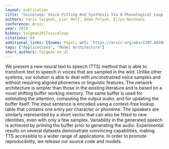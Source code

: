 ```yaml
---
layout: publication
title: 'Voiceloop: Voice Fitting And Synthesis Via A Phonological Loop'
authors: Yaniv Taigman, Lior Wolf, Adam Polyak, Eliya Nachmani
conference: Arxiv
year: 2018
bibkey: taigman2017voiceloop
citations: 84
additional_links: [{name: Paper, url: 'https://arxiv.org/abs/1707.06588'}]
tags: ["Applications", "Model Architecture"]
short_authors: Taigman et al.
---
```

We present a new neural text to speech (TTS) method that is able to transform
text to speech in voices that are sampled in the wild. Unlike other systems,
our solution is able to deal with unconstrained voice samples and without
requiring aligned phonemes or linguistic features. The network architecture is
simpler than those in the existing literature and is based on a novel shifting
buffer working memory. The same buffer is used for estimating the attention,
computing the output audio, and for updating the buffer itself. The input
sentence is encoded using a context-free lookup table that contains one entry
per character or phoneme. The speakers are similarly represented by a short
vector that can also be fitted to new identities, even with only a few samples.
Variability in the generated speech is achieved by priming the buffer prior to
generating the audio. Experimental results on several datasets demonstrate
convincing capabilities, making TTS accessible to a wider range of
applications. In order to promote reproducibility, we release our source code
and models.